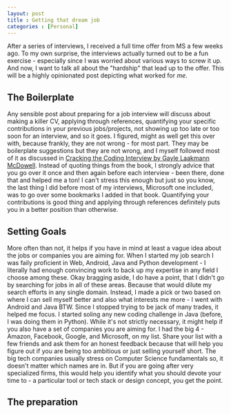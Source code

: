 ```yaml
---
layout: post
title : Getting that dream job
categories : [Personal]
---
```


After a series of interviews, I received a full time offer from MS a few weeks ago. To my own surprise, the interviews actually turned out to be a fun exercise - especially since I was worried about various ways to screw it up. And now, I want to talk all about the "hardship" that lead up to the offer. This will be a highly opinionated post depicting what worked for *me*.

The Boilerplate
----
Any sensible post about preparing for a job interview will discuss about making a killer CV, applying through references, quantifying your specific contributions in your previous jobs/projects, not showing up too late or too soon for an interview, and so it goes. I figured, might as well get this over with, because frankly, they are not wrong - for most part. They may be boilerplate suggestions but they are not wrong, and I myself followed most of it as discussed in [Cracking the Coding Interview by Gayle Laakmann McDowell](http://www.crackingthecodinginterview.com/). Instead of quoting things from the book, I strongly advice that you go over it once and then again before each interview - been there, done that and helped me a ton! I can't stress this enough but just so you know, the last thing I did before most of my interviews, Microsoft one included, was to go over some bookmarks I added in that book. Quantifying your contributions is good thing and applying through references definitely puts you in a better position than otherwise.


Setting Goals
----
More often than not, it helps if you have in mind at least a vague idea about the jobs or companies you are aiming for. When I started my job search I was faily proficient in Web, Android, Java and Python development - I literally had enough convincing work to back up my expertise in any field I choose among these. Okay bragging aside, I do have a point, that I didn't go by searching for jobs in all of these areas. Because that would dilute my search efforts in any single domain. Instead, I made a pick or two based on where I can sell myself better and also what interests me more - I went with Android and Java BTW. Since I stopped trying to be jack of many trades, it helped me focus. I started soling any new coding challenge in Java (before, I was doing them in Python). While it's not strictly necessary, it might help if you also have a set of companies you are aiming for. I had the big 4 - Amazon, Facebook, Google, and Microsoft, on my list. Share your list with a few friends and ask them for an honest feedback because that will help you figure out if you are being too ambitious or just selling yourself short. The big tech companies usually stress on Computer Science fundamentals so, it doesn't matter which names are in. But if you are going after very specialized firms, this would help you identify what you should devote your time to - a particular tool or tech stack or design concept, you get the point.


The preparation
----
